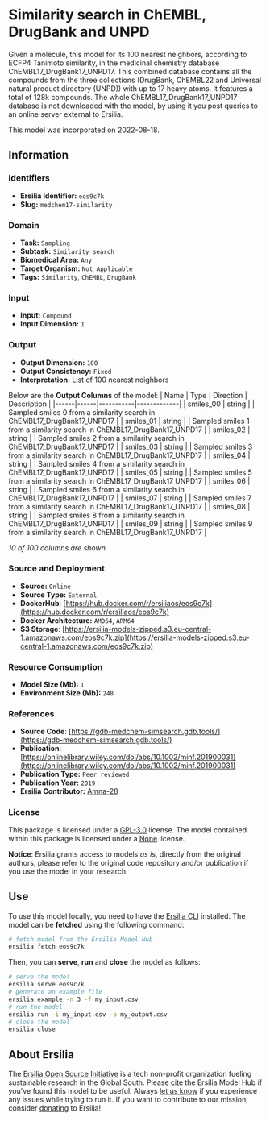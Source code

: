 # Similarity search in ChEMBL, DrugBank and UNPD

Given a molecule, this model for its 100 nearest neighbors, according to ECFP4 Tanimoto similarity, in the medicinal chemistry database ChEMBL17\_DrugBank17\_UNPD17. This combined database contains all the compounds from the three collections (DrugBank, ChEMBL22 and Universal natural product directory (UNPD)) with up to 17 heavy atoms. It features a total of 128k compounds. The whole ChEMBL17\_DrugBank17\_UNPD17 database is not downloaded with the model, by using it you post queries to an online server external to Ersilia.

This model was incorporated on 2022-08-18.

## Information
### Identifiers
- **Ersilia Identifier:** `eos9c7k`
- **Slug:** `medchem17-similarity`

### Domain
- **Task:** `Sampling`
- **Subtask:** `Similarity search`
- **Biomedical Area:** `Any`
- **Target Organism:** `Not Applicable`
- **Tags:** `Similarity`, `ChEMBL`, `DrugBank`

### Input
- **Input:** `Compound`
- **Input Dimension:** `1`

### Output
- **Output Dimension:** `100`
- **Output Consistency:** `Fixed`
- **Interpretation:** List of 100 nearest neighbors

Below are the **Output Columns** of the model:
| Name | Type | Direction | Description |
|------|------|-----------|-------------|
| smiles_00 | string |  | Sampled smiles 0 from a similarity search in ChEMBL17_DrugBank17_UNPD17 |
| smiles_01 | string |  | Sampled smiles 1 from a similarity search in ChEMBL17_DrugBank17_UNPD17 |
| smiles_02 | string |  | Sampled smiles 2 from a similarity search in ChEMBL17_DrugBank17_UNPD17 |
| smiles_03 | string |  | Sampled smiles 3 from a similarity search in ChEMBL17_DrugBank17_UNPD17 |
| smiles_04 | string |  | Sampled smiles 4 from a similarity search in ChEMBL17_DrugBank17_UNPD17 |
| smiles_05 | string |  | Sampled smiles 5 from a similarity search in ChEMBL17_DrugBank17_UNPD17 |
| smiles_06 | string |  | Sampled smiles 6 from a similarity search in ChEMBL17_DrugBank17_UNPD17 |
| smiles_07 | string |  | Sampled smiles 7 from a similarity search in ChEMBL17_DrugBank17_UNPD17 |
| smiles_08 | string |  | Sampled smiles 8 from a similarity search in ChEMBL17_DrugBank17_UNPD17 |
| smiles_09 | string |  | Sampled smiles 9 from a similarity search in ChEMBL17_DrugBank17_UNPD17 |

_10 of 100 columns are shown_
### Source and Deployment
- **Source:** `Online`
- **Source Type:** `External`
- **DockerHub**: [https://hub.docker.com/r/ersiliaos/eos9c7k](https://hub.docker.com/r/ersiliaos/eos9c7k)
- **Docker Architecture:** `AMD64`, `ARM64`
- **S3 Storage**: [https://ersilia-models-zipped.s3.eu-central-1.amazonaws.com/eos9c7k.zip](https://ersilia-models-zipped.s3.eu-central-1.amazonaws.com/eos9c7k.zip)

### Resource Consumption
- **Model Size (Mb):** `1`
- **Environment Size (Mb):** `248`


### References
- **Source Code**: [https://gdb-medchem-simsearch.gdb.tools/](https://gdb-medchem-simsearch.gdb.tools/)
- **Publication**: [https://onlinelibrary.wiley.com/doi/abs/10.1002/minf.201900031](https://onlinelibrary.wiley.com/doi/abs/10.1002/minf.201900031)
- **Publication Type:** `Peer reviewed`
- **Publication Year:** `2019`
- **Ersilia Contributor:** [Amna-28](https://github.com/Amna-28)

### License
This package is licensed under a [GPL-3.0](https://github.com/ersilia-os/ersilia/blob/master/LICENSE) license. The model contained within this package is licensed under a [None](LICENSE) license.

**Notice**: Ersilia grants access to models _as is_, directly from the original authors, please refer to the original code repository and/or publication if you use the model in your research.


## Use
To use this model locally, you need to have the [Ersilia CLI](https://github.com/ersilia-os/ersilia) installed.
The model can be **fetched** using the following command:
```bash
# fetch model from the Ersilia Model Hub
ersilia fetch eos9c7k
```
Then, you can **serve**, **run** and **close** the model as follows:
```bash
# serve the model
ersilia serve eos9c7k
# generate an example file
ersilia example -n 3 -f my_input.csv
# run the model
ersilia run -i my_input.csv -o my_output.csv
# close the model
ersilia close
```

## About Ersilia
The [Ersilia Open Source Initiative](https://ersilia.io) is a tech non-profit organization fueling sustainable research in the Global South.
Please [cite](https://github.com/ersilia-os/ersilia/blob/master/CITATION.cff) the Ersilia Model Hub if you've found this model to be useful. Always [let us know](https://github.com/ersilia-os/ersilia/issues) if you experience any issues while trying to run it.
If you want to contribute to our mission, consider [donating](https://www.ersilia.io/donate) to Ersilia!
